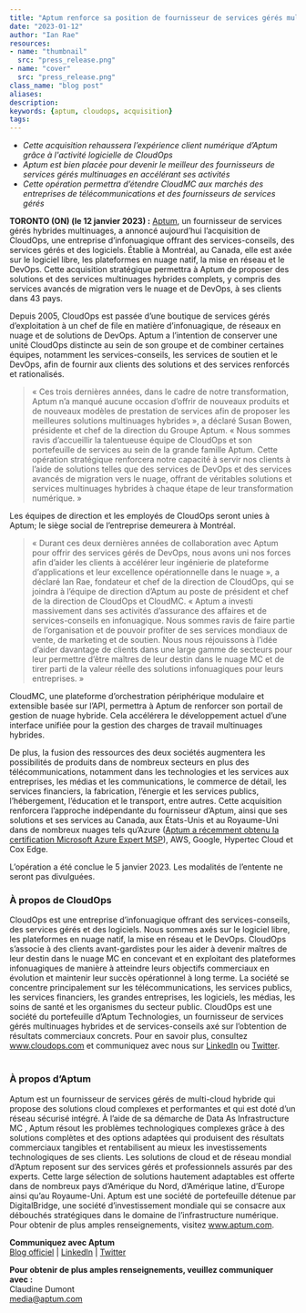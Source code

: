 ```yaml
---
title: "Aptum renforce sa position de fournisseur de services gérés multinuages hybrides avec l’acquisition de la société montréalaise CloudOps"
date: "2023-01-12"
author: "Ian Rae"
resources:
- name: "thumbnail"
  src: "press_release.png"
- name: "cover"
  src: "press_release.png"
class_name: "blog post"
aliases:
description:
keywords: {aptum, cloudops, acquisition}
tags:
---
```


- *Cette acquisition rehaussera l’expérience client numérique d’Aptum grâce à l&#39;activité logicielle de CloudOps*
- *Aptum est bien placée pour devenir le meilleur des fournisseurs de services gérés multinuages en accélérant ses activités*
- *Cette opération permettra d’étendre CloudMC aux marchés des entreprises de télécommunications et des fournisseurs de services gérés*

**TORONTO (ON) (le 12 janvier 2023) :** <a href="https://aptum.com/" target="_blank">Aptum</a>, un fournisseur de services gérés hybrides
multinuages, a annoncé aujourd’hui l’acquisition de CloudOps, une entreprise
d’infonuagique offrant des services-conseils, des services gérés et des logiciels. Établie à
Montréal, au Canada, elle est axée sur le logiciel libre, les plateformes en nuage natif, la
mise en réseau et le DevOps. Cette acquisition stratégique permettra à Aptum de proposer
des solutions et des services multinuages hybrides complets, y compris des services avancés
de migration vers le nuage et de DevOps, à ses clients dans 43 pays.

Depuis 2005, CloudOps est passée d’une boutique de services gérés d’exploitation à un chef
de file en matière d’infonuagique, de réseaux en nuage et de solutions de DevOps. Aptum a
l’intention de conserver une unité CloudOps distincte au sein de son groupe et de combiner
certaines équipes, notamment les services-conseils, les services de soutien et le DevOps,
afin de fournir aux clients des solutions et des services renforcés et rationalisés.

<blockquote><p>« Ces trois dernières années, dans le cadre de notre transformation, Aptum n’a manqué
aucune occasion d’offrir de nouveaux produits et de nouveaux modèles de prestation de
services afin de proposer les meilleures solutions multinuages hybrides », a déclaré Susan
Bowen, présidente et chef de la direction du Groupe Aptum. « Nous sommes ravis
d’accueillir la talentueuse équipe de CloudOps et son portefeuille de services au sein de la
grande famille Aptum. Cette opération stratégique renforcera notre capacité à servir nos
clients à l’aide de solutions telles que des services de DevOps et des services avancés de
migration vers le nuage, offrant de véritables solutions et services multinuages hybrides à
chaque étape de leur transformation numérique. »</p></blockquote>

Les équipes de direction et les employés de CloudOps seront unies à Aptum; le siège social
de l’entreprise demeurera à Montréal.

<blockquote><p>« Durant ces deux dernières années de collaboration avec Aptum pour offrir des services
gérés de DevOps, nous avons uni nos forces afin d’aider les clients à accélérer leur ingénierie
de plateforme d’applications et leur excellence opérationnelle dans le nuage », a déclaré Ian
Rae, fondateur et chef de la direction de CloudOps, qui se joindra à l’équipe de direction
d’Aptum au poste de président et chef de la direction de CloudOps et CloudMC. « Aptum a
investi massivement dans ses activités d’assurance des affaires et de services-conseils en
infonuagique. Nous sommes ravis de faire partie de l’organisation et de pouvoir profiter de
ses services mondiaux de vente, de marketing et de soutien. Nous nous réjouissons à l’idée
d’aider davantage de clients dans une large gamme de secteurs pour leur permettre d’être
maîtres de leur destin dans le nuage MC et de tirer parti de la valeur réelle des solutions
infonuagiques pour leurs entreprises. »</p></blockquote>

CloudMC, une plateforme d’orchestration périphérique modulaire et extensible basée sur
l’API, permettra à Aptum de renforcer son portail de gestion de nuage hybride. Cela
accélérera le développement actuel d’une interface unifiée pour la gestion des charges de
travail multinuages hybrides.

De plus, la fusion des ressources des deux sociétés augmentera les possibilités de produits
dans de nombreux secteurs en plus des télécommunications, notamment dans les
technologies et les services aux entreprises, les médias et les communications, le commerce
de détail, les services financiers, la fabrication, l’énergie et les services publics,
l’hébergement, l’éducation et le transport, entre autres. Cette acquisition renforcera
l’approche indépendante du fournisseur d’Aptum, ainsi que ses solutions et ses services au
Canada, aux États-Unis et au Royaume-Uni dans de nombreux nuages tels qu’Azure (<a href="https://aptum.com/services/cloud/managed-azure/" target="_blank">Aptum
a récemment obtenu la certification Microsoft Azure Expert MSP</a>), AWS, Google, Hypertec
Cloud et Cox Edge.

L’opération a été conclue le 5 janvier 2023. Les modalités de l’entente ne seront pas
divulguées.

<h3>À propos de CloudOps</h3>
CloudOps est une entreprise d’infonuagique offrant des services-conseils, des services gérés
et des logiciels. Nous sommes axés sur le logiciel libre, les plateformes en nuage natif, la
mise en réseau et le DevOps. CloudOps s’associe à des clients avant-gardistes pour les aider
à devenir maîtres de leur destin dans le nuage MC en concevant et en exploitant des
plateformes infonuagiques de manière à atteindre leurs objectifs commerciaux en évolution
et maintenir leur succès opérationnel à long terme. La société se concentre principalement
sur les télécommunications, les services publics, les services financiers, les grandes
entreprises, les logiciels, les médias, les soins de santé et les organismes du secteur public.
CloudOps est une société du portefeuille d’Aptum Technologies, un fournisseur de services
gérés multinuages hybrides et de services-conseils axé sur l’obtention de résultats
commerciaux concrets. Pour en savoir plus, consultez <a href="https://www.cloudops.com/">www.cloudops.com</a> et communiquez
avec nous sur
<a href="https://www.linkedin.com/company/cloudops/" target="_blank">LinkedIn</a> ou <a href="https://twitter.com/CloudOps_" target="_blank">Twitter</a>.<br /><br />

<h3>À propos d’Aptum</h3>
Aptum est un fournisseur de services gérés de multi-cloud hybride qui propose des solutions
cloud complexes et performantes et qui est doté d’un réseau sécurisé intégré. À l’aide de sa
démarche de Data As Infrastructure MC , Aptum résout les problèmes technologiques
complexes grâce à des solutions complètes et des options adaptées qui produisent des
résultats commerciaux tangibles et rentabilisent au mieux les investissements
technologiques de ses clients. Les solutions de cloud et de réseau mondial d’Aptum
reposent sur des services gérés et professionnels assurés par des experts. Cette large
sélection de solutions hautement adaptables est offerte dans de nombreux pays
d’Amérique du Nord, d’Amérique latine, d’Europe ainsi qu’au Royaume-Uni. Aptum est une
société de portefeuille détenue par DigitalBridge, une société d’investissement mondiale qui
se consacre aux débouchés stratégiques dans le domaine de l’infrastructure numérique. 
Pour obtenir de plus amples renseignements, visitez <a href="https://aptum.com/" target="_blank">www.aptum.com</a>.

<strong>Communiquez avec Aptum</strong><br />
<a href="https://aptum.com/blog/" target="_blank">Blog officiel</a> | <a href="https://www.linkedin.com/company/aptum/" target="_blank">LinkedIn</a> | <a href="https://twitter.com/aptumtech" target="_blank">Twitter</a>

<strong>Pour obtenir de plus amples renseignements, veuillez communiquer avec :</strong><br />
Claudine Dumont<br />
<a href="mailto:media@aptum.com">media@aptum.com</a>